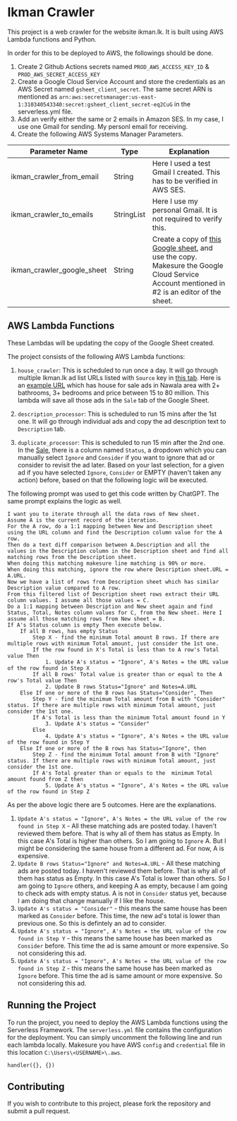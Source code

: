 # Ikman Crawler

This project is a web crawler for the website ikman.lk. It is built using AWS Lambda functions and Python.

In order for this to be deployed to AWS, the followings should be done.
1. Create 2 Github Actions secrets named `PROD_AWS_ACCESS_KEY_ID` & `PROD_AWS_SECRET_ACCESS_KEY`
2. Create a Google Cloud Service Account and store the credentials as an AWS Secret named `gsheet_client_secret`. The same secret ARN is mentioned as `arn:aws:secretsmanager:us-east-1:310340543340:secret:gsheet_client_secret-eq2CuG` in the serverless.yml file.
3. Add an verify either the same or 2 emails in Amazon SES. In my case, I use one Gmail for sending. My personl email for receiving.
4. Create the following AWS Systems Manager Parameters.


Parameter Name | Type | Explanation |
---|---|---|
ikman_crawler_from_email | String | Here I used a test Gmail I created. This has to be verified in AWS SES. |
ikman_crawler_to_emails | StringList | Here I use my personal Gmail. It is not required to verify this. |
ikman_crawler_google_sheet | String | Create a copy of [this Google sheet](https://docs.google.com/spreadsheets/d/1JotBJ0CEUzFIoZR5rwegxt65MbfhX8rL2LkAmkXMsPg/), and use the copy. Makesure the Google Cloud Service Account mentioned in #2 is an editor of the sheet. |


## AWS Lambda Functions

These Lambdas will be updating the copy of the Google Sheet created.

The project consists of the following AWS Lambda functions:

1. `house_crawler`: This is scheduled to run once a day. It will go through multiple Ikman.lk ad list URLs listed with `Source` key in [this tab](https://docs.google.com/spreadsheets/d/1JotBJ0CEUzFIoZR5rwegxt65MbfhX8rL2LkAmkXMsPg/edit?gid=921283701#gid=921283701). Here is an [example URL](https://ikman.lk/en/ads/nugegoda/houses-for-sale?enum.bathrooms=2,3,4,5,6,7,8,9,10,10+&enum.bedrooms=4,5,6,7,8,9,10,10+&money.price.minimum=15000000&money.price.maximum=80000000) which has house for sale ads in Nawala area with 2+ bathrooms, 3+ bedrooms and price between 15 to 80 million. This lambda will save all those ads in the `Sale` tab of the Google Sheet.

2. `description_processor`: This is scheduled to run 15 mins after the 1st one. It will go through individual ads and copy the ad description text to `Description` tab.

3. `duplicate_processor`: This is scheduled to run 15 min after the 2nd one. In the [Sale](https://docs.google.com/spreadsheets/d/1JotBJ0CEUzFIoZR5rwegxt65MbfhX8rL2LkAmkXMsPg/edit?gid=1932230916#gid=1932230916), there is a column named `Status`, a dropdown which you can manually select `Ignore` and `Consider` if you want to ignore that ad or consider to revisit the ad later. Based on your last selection, for a given ad if you have selected `Ignore`, `Consider` or EMPTY (haven't taken any action) before, based on that the following logic will be executed.

The following prompt was used to get this code written by ChatGPT. The same prompt explains the logic as well.
```
I want you to iterate through all the data rows of New sheet.
Assume A is the current record of the iteration.
For the A row, do a 1:1 mapping between New and Description sheet using the URL column and find the Description column value for the A row.
Then do a text diff comparison between A.Description and all the values in the Description column in the Description sheet and find all matching rows from the Description sheet.
When doing this matching makesure line matching is 90% or more. 
When doing this matching, ignore the row where Description sheet.URL = A.URL.
Now we have a list of rows from Description sheet which has similar Description value compared to A row.
From this filtered list of Description sheet rows extract their URL column values. I assume all those values = C.
Do a 1:1 mapping between Description and New sheet again and find Status, Total, Notes column values for C, from the New sheet. Here I assume all those matching rows from New sheet = B.
If A's Status column is empty Then execute below.
	If all B rows, has empty Status
		Step X - find the minimum Total amount B rows. If there are multiple rows with minimum Total amount, just consider the 1st one.
		If the row found in X's Total is less than to A row's Total value Then 		
			1. Update A's status = "Ignore", A's Notes = the URL value of the row found in Step X
		If all B rows' Total value is greater than or equal to the A row's Total value Then
			2. Update B rows Status="Ignore" and Notes=A.URL
	Else If one or more of the B rows has Status="Consider", Then
		Step Y - find the minimum Total amount from B with "Consider" status. If there are multiple rows with minimum Total amount, just consider the 1st one.
		If A's Total is less than the minimum Total amount found in Y
			3. Update A's status = "Consider"
		Else 
			4. Update A's status = "Ignore", A's Notes = the URL value of the row found in Step Y
	Else If one or more of the B rows has Status="Ignore", then 
		Step Z - find the minimum Total amount from B with "Ignore" status. If there are multiple rows with minimum Total amount, just consider the 1st one.
		If A's Total greater than or equals to the  minimum Total amount found from Z then
			5. Update A's status = "Ignore", A's Notes = the URL value of the row found in Step Z
```

As per the above logic there are 5 outcomes. Here are the explanations.
1. `Update A's status = "Ignore", A's Notes = the URL value of the row found in Step X` - All these matching ads are posted today. I haven't reviewed them before. That is why all of them has status as Empty. In this case A's Total is higher than others. So I am going to `Ignore` A. But I might be considering the same house from a different ad. For now, A is expensive.
2. `Update B rows Status="Ignore" and Notes=A.URL` - All these matching ads are posted today. I haven't reviewed them before. That is why all of them has status as Empty. In this case A's Total is lower than others. So I am going to `Ignore` others, and keeping A as empty, because I am going to check ads with empty status. A is not in `Consider` status yet, because I am doing that change manually if I like the house.
3. `Update A's status = "Consider"` - this means the same house has been marked as `Consider` before. This time, the new ad's total is lower than previous one. So this is defintely an ad to consider.
4. `Update A's status = "Ignore", A's Notes = the URL value of the row found in Step Y` - this means the same house has been marked as `Consider` before. This time the ad is same amount or more expensive. So not considering this ad.
5. `Update A's status = "Ignore", A's Notes = the URL value of the row found in Step Z` - this means the same house has been marked as `Ignore` before. This time the ad is same amount or more expensive. So not considering this ad.

## Running the Project

To run the project, you need to deploy the AWS Lambda functions using the Serverless Framework. The `serverless.yml` file contains the configuration for the deployment. You can simply uncomment the following line and run each lambda locally. Makesure you have AWS `config` and `credential` file in this location `C:\Users\<USERNAME>\.aws`.
```
handler({}, {})
```

## Contributing

If you wish to contribute to this project, please fork the repository and submit a pull request.
